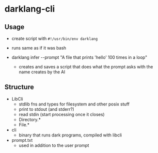 # darklang-cli

## Usage

- create script with `#!/usr/bin/env darklang`
- runs same as if it was bash

- darklang infer --prompt "A file that prints 'hello' 100 times in a loop"
  - creates and saves a script that does what the prompt asks with the name creates by the AI

## Structure

- LibCli
  - stdlib fns and types for filesystem and other posix stuff
  - print to stdout (and stderr?)
  - read stdin (start processing once it closes)
  - Directory.\*
  - File.\*
- cli
  - binary that runs dark programs, compiled with libcli
- prompt.txt
  - used in addition to the user prompt
